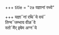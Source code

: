 +++
title = "२७ यज्ञानां रथ्ये"

+++
यज्ञा᳓नां रथि᳓ये वयं᳓  
तिग्म᳓जम्भाय वीळ᳓वे  
स्तो᳓मैर् इषेम अग्न᳓ये